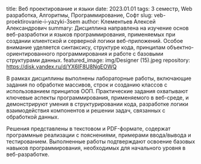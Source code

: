 title: Веб проектирование и языки
date: 2023.01.01
tags: 3 семестр, Web разработка, Алгоритмы, Программирование, Софт
slug: veb-proektirovanie-i-yazyki-3sem
author: Клементьев Алексей Александрович
summary: Дисциплина направлена на изучение основ веб-разработки и языков программирования, применяемых при создании клиентской и серверной логики веб-приложений. Особое внимание уделяется синтаксису, структуре кода, принципам объектно-ориентированного программирования и работе с базовыми структурами данных.
featured_image: img/Designer (15).jpeg
repository: https://disk.yandex.ru/d/YX6IF8U8NgEOWQ

В рамках дисциплины выполнены лабораторные работы, включающие задания по обработке массивов, строк и созданию классов с использованием принципов ООП. Практические задания охватывают ключевые аспекты программирования, применяемого в веб-среде, и демонстрируют умения в структурировании кода, разработке логики взаимодействия компонентов и решении задач, связанных с обработкой данных.
Решения представлены в текстовом и PDF-формате, содержат программные реализации с пояснениями, примерами ввода/вывода и тестированием. Выполненные работы подтверждают освоение базовых навыков программирования, необходимых для начального уровня в веб-разработке.

